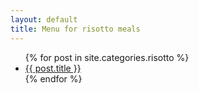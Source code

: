 ```yaml
---
layout: default
title: Menu for risotto meals
---
```


  <ul>
    {% for post in site.categories.risotto %}
      <li><a href="{{ post.url | prepend: site.baseurl }}">{{ post.title }}</a></li>
    {% endfor %}
  </ul>